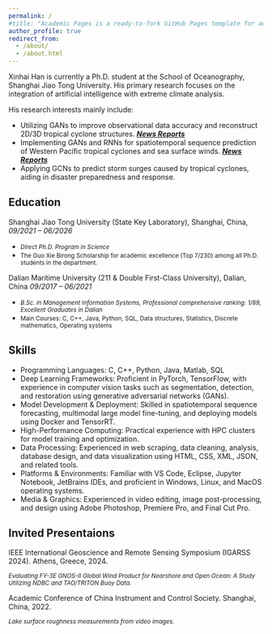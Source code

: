 ```yaml
---
permalink: /
#title: "Academic Pages is a ready-to-fork GitHub Pages template for academic personal websites"
author_profile: true
redirect_from: 
  - /about/
  - /about.html
---
```


Xinhai Han is currently a Ph.D. student at the School of Oceanography, Shanghai Jiao Tong University. His primary research focuses on the integration of artificial intelligence with extreme climate analysis.

His research interests mainly include:
- Utilizing GANs to improve observational data accuracy and reconstruct 2D/3D tropical cyclone structures.  [***News Reports***](https://soed.sio.org.cn/index_kydt/4722.html)
- Implementing GANs and RNNs for spatiotemporal sequence prediction of Western Pacific tropical cyclones and sea surface winds. [***News Reports*** ](https://www.sml-zhuhai.cn/info/2829.html)
- Applying GCNs to predict storm surges caused by tropical cyclones, aiding in disaster preparedness and response.

## Education

Shanghai Jiao Tong University (State Key Laboratory), Shanghai, China, *09/2021 – 06/2026*
- <small>*Direct Ph.D. Program in Science*</small>
- <small>The Guo Xie Birong Scholarship for academic excellence (Top 7/230) among all Ph.D. students in the department.</small>

Dalian Maritime University (211 & Double First-Class University), Dalian, China *09/2017 – 06/2021*
- <small>*B.Sc. in Management Information Systems, Professional comprehensive ranking: 1/89, Excellent Graduates in Dalian*</small>
- <small>Main Courses: C, C++, Java, Python, SQL, Data structures, Statistics, Discrete mathematics, Operating systems</small>

## Skills
- Programming Languages: C, C++, Python, Java, Matlab, SQL
- Deep Learning Frameworks: Proficient in PyTorch, TensorFlow, with experience in computer vision tasks such as segmentation, detection, and restoration using generative adversarial networks (GANs).
- Model Development & Deployment: Skilled in spatiotemporal sequence forecasting, multimodal large model fine-tuning, and deploying models using Docker and TensorRT.
- High-Performance Computing: Practical experience with HPC clusters for model training and optimization.
- Data Processing: Experienced in web scraping, data cleaning, analysis, database design, and data visualization using HTML, CSS, XML, JSON, and related tools.
- Platforms & Environments: Familiar with VS Code, Eclipse, Jupyter Notebook, JetBrains IDEs, and proficient in Windows, Linux, and MacOS operating systems.
- Media & Graphics: Experienced in video editing, image post-processing, and design using Adobe Photoshop, Premiere Pro, and Final Cut Pro.

## Invited Presentaions

IEEE International Geoscience and Remote Sensing Symposium (IGARSS 2024). Athens, Greece, 2024.

<small>*Evaluating FY-3E GNOS-II Global Wind Product for Nearshore and Open Ocean: A Study Utilizing NDBC and TAO/TRITON Buoy Data.*</small>

Academic Conference of China Instrument and Control Society. Shanghai, China, 2022.

<small>*Lake surface roughness measurements from video images.*</small>
